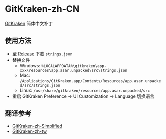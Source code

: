 # GitKraken-zh-CN

[GitKraken](https://www.gitkraken.com/) 简体中文补丁

## 使用方法
- 至 [Release](https://github.com/ZhanPhty/GitKraken-zh-CN/releases) 下載 `strings.json`
- 替换文件
  - Windows: `%LOCALAPPDATA%\gitkraken\app-xxx\resources\app.asar.unpacked\src\strings.json`
  - Mac: `/Applications/GitKraken.app/Contents/Resources/app.asar.unpacked/src/strings.json`
  - Linux: `/usr/share/gitkraken/resources/app.asar.unpacked/src`
- 重启 GitKraken Preference -> UI Customization -> Language 切换语言

## 翻译参考
- [GitKraken-zh-Simplified](https://github.com/qisumi/GitKraken-zh-Simplified)
- [GitKraken-zh-tw](https://github.com/rogeraabbccdd/GitKraken-zh-tw)
